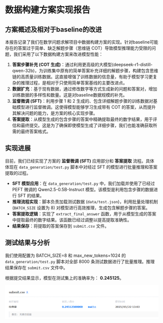# 数据构建方案实现报告

## 方案概述及相对于baseline的改进

本报告记录了我们在数学问题求解项目中数据构建方案的实现。针对baseline可能存在的答案过于简单、缺乏解题步骤（思维链 COT）导致模型推理能力受限的问题，我们采用了以下数据构建方案来改进模型性能：

1. **答案步骤补充 (COT 生成)**：通过利用更高级的大模型(deepseek-r1-distill-qwen-32b)，为训练集中原有的简单答案补充详细的解题步骤，构建包含思维链的高质量训练数据。这直接增强了训练数据的信息量，有助于模型学习更复杂的推理过程，是相对于只使用简单答案基线的主要改进点。
2. **数据扩充**：基于现有数据，通过修改数字等方式生成新的问题和答案对，增加训练数据的多样性和数量。这是对baseline数据规模的补充。
3. **监督微调 (SFT)**：利用步骤 1 和 2 生成的、包含详细解题步骤的训练数据对基础模型进行监督微调。这使得模型能够学习生成带有 COT 的答案，从而提升其解决问题的能力，是方案的核心实现步骤。
4. **答案提取**：从模型生成的包含步骤的答案中精确提取最终的数字结果，用于评估和最终提交。这是为了确保即使模型生成了详细步骤，我们也能准确获取所需的最终答案格式。

## 实现进展

目前，我们已经实现了方案的 **监督微调 (SFT)** 应用部分和 **答案提取** 流程。具体体现在 `data_generation/test.py` 脚本中对经过 SFT 的模型进行批量推理和答案提取的过程。

* **SFT 模型应用**：在 `data_generation/test.py` 中，我们加载并使用了已经过 PEFT 微调的 Qwen2.5-0.5B-Instruct 模型。该模型是利用包含步骤的数据进行 SFT 的结果。
* **推理流程实现**：脚本负责加载测试数据 (`data/test.json`)，利用批量处理机制 (`BATCH_SIZE` 设置为 8) 对模型进行高效推理，生成包含解题步骤的答案。
* **答案提取逻辑**：实现了 `extract_final_answer` 函数，用于从模型生成的答案中提取最终的数字结果。该函数已经过调整以提高提取准确性。
* **结果保存**：将提取的答案保存到 `submit.csv` 文件。

## 测试结果与分析

我们使用配置为 BATCH_SIZE=8 和 max_new_tokens=1024 的 `data_generation/test.py` 脚本对全部 8000 条测试数据进行了批量推理。推理结果保存在 `submit.csv` 文件中。

根据提交结果显示，模型在测试集上的准确率为： **0.245125**。

![1747890512492](image/data_construction_report/1747890512492.png)
